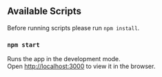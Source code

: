 ## Available Scripts

Before running scripts please run `npm install`.

### `npm start`

Runs the app in the development mode.<br>
Open [http://localhost:3000](http://localhost:3000) to view it in the browser.
